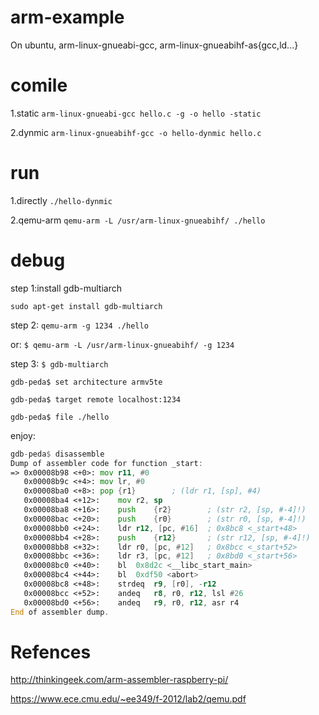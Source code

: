# arm-example

On ubuntu, arm-linux-gnueabi-gcc, arm-linux-gnueabihf-as{gcc,ld...}

# comile
1.static
`arm-linux-gnueabi-gcc hello.c -g -o hello -static`

2.dynmic
`arm-linux-gnueabihf-gcc -o hello-dynmic hello.c`

# run
1.directly
`./hello-dynmic`

2.qemu-arm
`qemu-arm -L /usr/arm-linux-gnueabihf/ ./hello`

# debug
step 1:install gdb-multiarch

`sudo apt-get install gdb-multiarch`

step 2:
`qemu-arm -g 1234 ./hello`

or:
`$ qemu-arm -L /usr/arm-linux-gnueabihf/ -g 1234`

step 3:
`$ gdb-multiarch`

`gdb-peda$ set architecture armv5te`

`gdb-peda$ target remote localhost:1234`

`gdb-peda$ file ./hello`

enjoy:
```asm
gdb-peda$ disassemble 
Dump of assembler code for function _start:
=> 0x00008b98 <+0>:	mov	r11, #0
   0x00008b9c <+4>:	mov	lr, #0
   0x00008ba0 <+8>:	pop	{r1}		; (ldr r1, [sp], #4)
   0x00008ba4 <+12>:	mov	r2, sp
   0x00008ba8 <+16>:	push	{r2}		; (str r2, [sp, #-4]!)
   0x00008bac <+20>:	push	{r0}		; (str r0, [sp, #-4]!)
   0x00008bb0 <+24>:	ldr	r12, [pc, #16]	; 0x8bc8 <_start+48>
   0x00008bb4 <+28>:	push	{r12}		; (str r12, [sp, #-4]!)
   0x00008bb8 <+32>:	ldr	r0, [pc, #12]	; 0x8bcc <_start+52>
   0x00008bbc <+36>:	ldr	r3, [pc, #12]	; 0x8bd0 <_start+56>
   0x00008bc0 <+40>:	bl	0x8d2c <__libc_start_main>
   0x00008bc4 <+44>:	bl	0xdf50 <abort>
   0x00008bc8 <+48>:	strdeq	r9, [r0], -r12
   0x00008bcc <+52>:	andeq	r8, r0, r12, lsl #26
   0x00008bd0 <+56>:	andeq	r9, r0, r12, asr r4
End of assembler dump.
```

# Refences
http://thinkingeek.com/arm-assembler-raspberry-pi/

https://www.ece.cmu.edu/~ee349/f-2012/lab2/qemu.pdf

